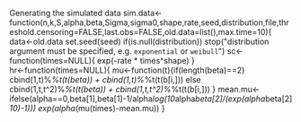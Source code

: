 Generating the simulated data
sim.data<-function(n,k,S,alpha,beta,Sigma,sigma0,shape,rate,seed,distribution,file,threshold.censoring=FALSE,last.obs=FALSE,old.data=list(),max.time=10){
	data<-old.data
	set.seed(seed)
	if(is.null(distribution)) stop("distribution argument must be specified, e.g. `exponential` or `weibull`")
	sc<-function(times=NULL){
			exp(-rate * times^shape)
	}	
	hr<-function(times=NULL){
		mu<-function(t){if(length(beta)==2) cbind(1,t)%*%t(t(beta)) + cbind(1,t)%*%t(t(b[i,]))
			else cbind(1,t,t^2)%*%t(t(beta)) + cbind(1,t,t^2)%*%t(t(b[i,])) }
		mean.mu<-ifelse(alpha==0,beta[1],beta[1]-1/alpha*log(10*alpha*beta[2]/(exp(alpha*beta[2]*10)-1)))
		exp(alpha*(mu(times)-mean.mu))
	}
